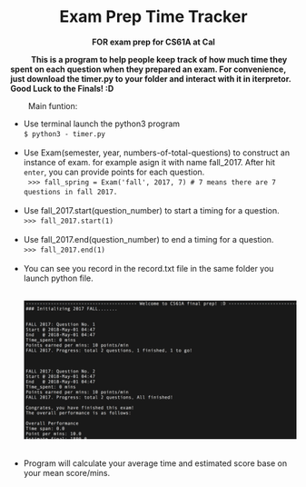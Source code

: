 <h1 align="center">Exam Prep Time Tracker</h1>
<b><p align="center"> FOR exam prep for CS61A at Cal </p></b>
<b>&nbsp;  &nbsp;  &nbsp;  &nbsp;  This is a program to help people keep track of how much time they spent on each question when they prepared an exam. For convenience, just download the timer.py to your folder and interact with it in iterpretor. Good Luck to the Finals! :D </b></br>

<p>&nbsp;  &nbsp;  &nbsp;  &nbsp;  Main funtion:</p> 


<ul>
  <li>Use terminal launch the python3 program</li>
  <code>$ python3 - timer.py</code>
  </br>
  
  </br>
  <li>Use Exam(semester, year, numbers-of-total-questions) to construct an instance of exam. for example asign it with name fall_2017. After hit <code>enter</code>, you can provide points for each question. </li>
  <code> >>> fall_spring = Exam('fall', 2017, 7) # 7 means there are 7 questions in fall 2017. </code>
  </br>
  
  </br>
  <li>Use fall_2017.start(question_number) to start a timing for a question.</li>
  <code>>>> fall_2017.start(1)</code>
  </br>
  
  </br>
  <li>Use fall_2017.end(question_number) to end a timing for a question.</li>
  <code>>>> fall_2017.end(1)</code>
  </br>
  
  </br>
  <li>You can see you record in the <file> record.txt </file> file in the same folder you launch python file.</li></br>
  
  ![Record file](https://github.com/Crazy-Jack/Exam-prep-time-tracker/blob/master/Screen%20Shot%200030-05-01%20at%2004.49.13.png?raw=true)
  </br>
  
  </br>
  <li>Program will calculate your average time and estimated score base on your mean score/mins. </li>
</ul>



